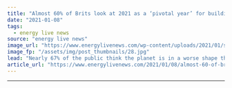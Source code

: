 ```yaml
---
title: "Almost 60% of Brits look at 2021 as a ‘pivotal year’ for building a greener future"
date: "2021-01-08"
tags: 
  - energy live news
source: "energy live news"
image_url: "https://www.energylivenews.com/wp-content/uploads/2021/01/shutterstock_317336384.jpg"
image_fp: "/assets/img/post_thumbnails/28.jpg"
lead: "Nearly 67% of the public think the planet is in a worse shape than it has ever been and that the world needs to act within the next 12 months, according to a new study "
article_url: "https://www.energylivenews.com/2021/01/08/almost-60-of-brits-look-at-2021-as-a-pivotal-year-for-building-a-greener-future/"
---
```


---
